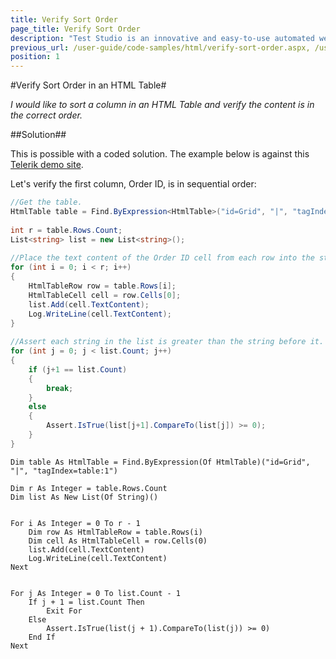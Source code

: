 ```yaml
---
title: Verify Sort Order
page_title: Verify Sort Order
description: "Test Studio is an innovative and easy-to-use automated web, WPF and load testing solution. Test Studio tests support essential technologies like ASP.NET AJAX, Silverlight, PHP and MVC. HTML5, Testing framework, functional testing, performance testing, load testing, exploratory testing, manual testing."
previous_url: /user-guide/code-samples/html/verify-sort-order.aspx, /user-guide/code-samples/html/verify-sort-order
position: 1
---
```

#Verify Sort Order in an HTML Table#

*I would like to sort a column in an HTML Table and verify the content is in the correct order.*

##Solution##

This is possible with a coded solution. The example below is against this <a href="http://demos.telerik.com/aspnet-mvc/grid/index" target="_blank">Telerik demo site</a>.
 
Let's verify the first column, Order ID, is in sequential order:

```C#
//Get the table.
HtmlTable table = Find.ByExpression<HtmlTable>("id=Grid", "|", "tagIndex=table:1");
 
int r = table.Rows.Count;
List<string> list = new List<string>();
  
//Place the text content of the Order ID cell from each row into the string list.
for (int i = 0; i < r; i++)
{
    HtmlTableRow row = table.Rows[i];
    HtmlTableCell cell = row.Cells[0];  
    list.Add(cell.TextContent);
    Log.WriteLine(cell.TextContent);
}
  
//Assert each string in the list is greater than the string before it.
for (int j = 0; j < list.Count; j++)
{
    if (j+1 == list.Count)
    {
        break;
    }
    else
    {
        Assert.IsTrue(list[j+1].CompareTo(list[j]) >= 0);
    }
}
```
```VB
Dim table As HtmlTable = Find.ByExpression(Of HtmlTable)("id=Grid", "|", "tagIndex=table:1")
 
Dim r As Integer = table.Rows.Count
Dim list As New List(Of String)()
 

For i As Integer = 0 To r - 1
    Dim row As HtmlTableRow = table.Rows(i)
    Dim cell As HtmlTableCell = row.Cells(0)
    list.Add(cell.TextContent)
    Log.WriteLine(cell.TextContent)
Next
 

For j As Integer = 0 To list.Count - 1
    If j + 1 = list.Count Then
        Exit For
    Else
        Assert.IsTrue(list(j + 1).CompareTo(list(j)) >= 0)
    End If
Next
```
